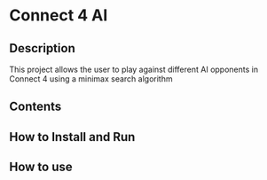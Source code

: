 # Connect 4 AI

## Description 
This project allows the user to play against different AI opponents in Connect 4 using a minimax search algorithm


## Contents


## How to Install and Run

## How to use
